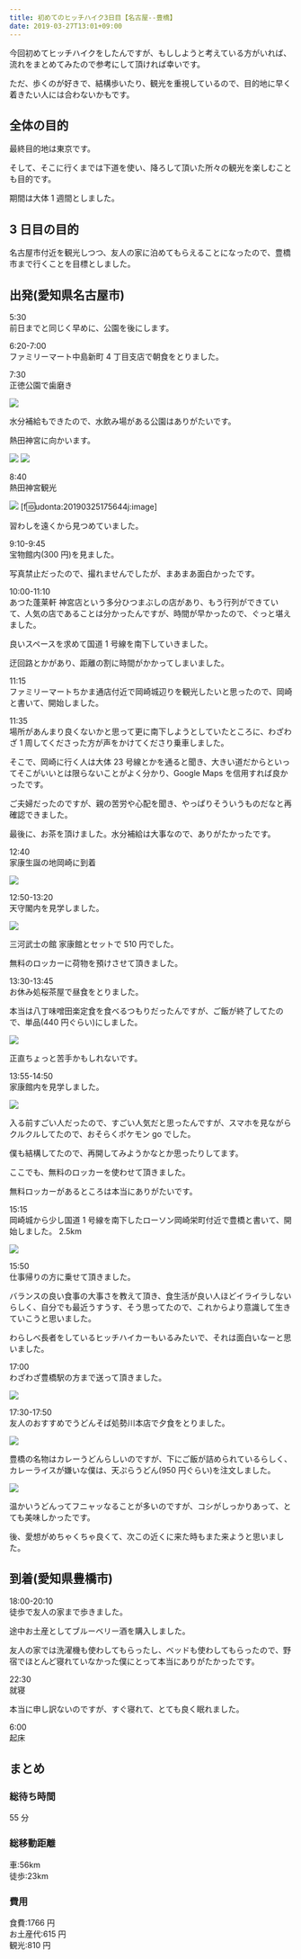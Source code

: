```yaml
---
title: 初めてのヒッチハイク3日目【名古屋--豊橋】
date: 2019-03-27T13:01+09:00
---
```


今回初めてヒッチハイクをしたんですが、もししようと考えている方がいれば、流れをまとめてみたので参考にして頂ければ幸いです。

ただ、歩くのが好きで、結構歩いたり、観光を重視しているので、目的地に早く着きたい人には合わないかもです。

## 全体の目的

最終目的地は東京です。

そして、そこに行くまでは下道を使い、降ろして頂いた所々の観光を楽しむことも目的です。

期間は大体 1 週間としました。

## 3 日目の目的

名古屋市付近を観光しつつ、友人の家に泊めてもらえることになったので、豊橋市まで行くことを目標としました。

## 出発(愛知県名古屋市)

5:30  
前日までと同じく早めに、公園を後にします。

6:20-7:00  
ファミリーマート中島新町 4 丁目支店で朝食をとりました。

7:30  
正徳公園で歯磨き

![](images/hitchhike-day-3-Nagoya-Toyohashi/20190325175627.jpg)

水分補給もできたので、水飲み場がある公園はありがたいです。

熱田神宮に向かいます。

![](images/hitchhike-day-3-Nagoya-Toyohashi/20190325175704.jpg)
![](images/hitchhike-day-3-Nagoya-Toyohashi/20190325175633.jpg)

8:40  
熱田神宮観光

![](images/hitchhike-day-3-Nagoya-Toyohashi/20190325175644.jpg)
[f:id:udonta:20190325175644j:image]

習わしを遠くから見つめていました。

9:10-9:45  
宝物館内(300 円)を見ました。

写真禁止だったので、撮れませんでしたが、まあまあ面白かったです。

10:00-11:10  
あつた蓬莱軒 神宮店という多分ひつまぶしの店があり、もう行列ができていて、人気の店であることは分かったんですが、時間が早かったので、ぐっと堪えました。

良いスペースを求めて国道 1 号線を南下していきました。

迂回路とかがあり、距離の割に時間がかかってしまいました。

11:15  
ファミリーマートちかま通店付近で岡崎城辺りを観光したいと思ったので、岡崎と書いて、開始しました。

11:35  
場所があんまり良くないかと思って更に南下しようとしていたところに、わざわざ 1 周してくださった方が声をかけてくださり乗車しました。

そこで、岡崎に行く人は大体 23 号線とかを通ると聞き、大きい道だからといってそこがいいとは限らないことがよく分かり、Google Maps を信用すれば良かったです。

ご夫婦だったのですが、親の苦労や心配を聞き、やっぱりそういうものだなと再確認できました。

最後に、お茶を頂けました。水分補給は大事なので、ありがたかったです。

12:40  
家康生誕の地岡崎に到着

![](images/hitchhike-day-3-Nagoya-Toyohashi/20190325180142.jpg)

12:50-13:20  
天守閣内を見学しました。

![](images/hitchhike-day-3-Nagoya-Toyohashi/20190325180359.jpg)

三河武士の館 家康館とセットで 510 円でした。

無料のロッカーに荷物を預けさせて頂きました。

13:30-13:45  
お休み処桜茶屋で昼食をとりました。

本当は八丁味噌田楽定食を食べるつもりだったんですが、ご飯が終了してたので、単品(440 円ぐらい)にしました。

![](images/hitchhike-day-3-Nagoya-Toyohashi/20190325180409.jpg)

正直ちょっと苦手かもしれないです。

13:55-14:50  
家康館内を見学しました。

![](images/hitchhike-day-3-Nagoya-Toyohashi/20190325180404.jpg)

入る前すごい人だったので、すごい人気だと思ったんですが、スマホを見ながらクルクルしてたので、おそらくポケモン go でした。

僕も結構してたので、再開してみようかなとか思ったりしてます。

ここでも、無料のロッカーを使わせて頂きました。

無料ロッカーがあるところは本当にありがたいです。

15:15  
岡崎城から少し国道 1 号線を南下したローソン岡崎栄町付近で豊橋と書いて、開始しました。
2.5km

![](images/hitchhike-day-3-Nagoya-Toyohashi/20190325180342.jpg)

15:50  
仕事帰りの方に乗せて頂きました。

バランスの良い食事の大事さを教えて頂き、食生活が良い人ほどイライラしないらしく、自分でも最近うすうす、そう思ってたので、これからより意識して生きていこうと思いました。

わらしべ長者をしているヒッチハイカーもいるみたいで、それは面白いなーと思いました。

17:00  
わざわざ豊橋駅の方まで送って頂きました。

![](images/hitchhike-day-3-Nagoya-Toyohashi/20190325180347.jpg)

17:30-17:50  
友人のおすすめでうどんそば処勢川本店で夕食をとりました。

![](images/hitchhike-day-3-Nagoya-Toyohashi/20190325180354.jpg)

豊橋の名物はカレーうどんらしいのですが、下にご飯が詰められているらしく、カレーライスが嫌いな僕は、天ぷらうどん(950 円ぐらい)を注文しました。

![](images/hitchhike-day-3-Nagoya-Toyohashi/20190325180335.jpg)

温かいうどんってフニャッなることが多いのですが、コシがしっかりあって、とても美味しかったです。

後、愛想がめちゃくちゃ良くて、次この近くに来た時もまた来ようと思いました。

## 到着(愛知県豊橋市)

18:00-20:10  
徒歩で友人の家まで歩きました。

途中お土産としてブルーベリー酒を購入しました。

友人の家では洗濯機も使わしてもらったし、ベッドも使わしてもらったので、野宿でほとんど寝れていなかった僕にとって本当にありがたかったです。

22:30  
就寝

本当に申し訳ないのですが、すぐ寝れて、とても良く眠れました。

6:00  
起床

## まとめ

### 総待ち時間

55 分

### 総移動距離

車:56km  
徒歩:23km

### 費用

食費:1766 円  
お土産代:615 円  
観光:810 円
